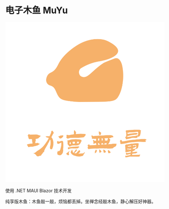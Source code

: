 ﻿# 电子木鱼 MuYu

![logo](MuYu/Resources/Splash/splash.svg)

使用 .NET MAUI Blazor 技术开发

纯享版木鱼：木鱼敲一敲，烦恼都丢掉。坐禅念经敲木鱼，静心解压好神器。

